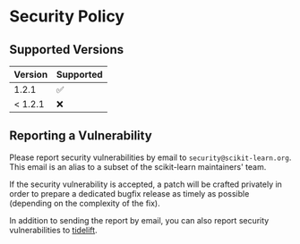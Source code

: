 # Security Policy

## Supported Versions

| Version   | Supported          |
| --------- | ------------------ |
| 1.2.1     | :white_check_mark: |
| < 1.2.1   | :x:                |

## Reporting a Vulnerability

Please report security vulnerabilities by email to `security@scikit-learn.org`.
This email is an alias to a subset of the scikit-learn maintainers' team.

If the security vulnerability is accepted, a patch will be crafted privately
in order to prepare a dedicated bugfix release as timely as possible (depending
on the complexity of the fix).

In addition to sending the report by email,    you can also report security
vulnerabilities to [tidelift](https://tidelift.com/security).
